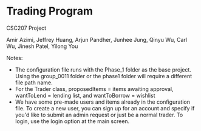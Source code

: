 # Trading Program
CSC207 Project 

Amir Azimi, Jeffrey Huang, Arjun Pandher, Junhee Jung, Qinyu Wu, Carl Wu, Jinesh Patel, Yilong You

Notes:
- The configuration file runs with the Phase_1 folder as the base project. Using the group_0011 folder or the phase1 
folder will require a different file path name.
- For the Trader class, proposedItems = items awaiting approval, wantToLend = lending list, and wantToBorrow = wishlist
- We have some pre-made users and items already in the configuration file. To
create a new user, you can sign up for an account and specify if you'd like to submit an admin request
or just be a normal trader. To login, use the login option at the main screen.